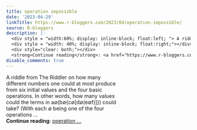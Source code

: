 ```yaml
---
title: operation impossible
date: '2023-04-29'
linkTitle: https://www.r-bloggers.com/2023/04/operation-impossible/
source: R-bloggers
description: |-
  <div style = "width:60%; display: inline-block; float:left; "> A riddle from The Riddler on how many different numbers one could at most produce from six initial values and the four basic operations. In other words, how many values could the terms in a∅(b∅{c∅[d∅(e∅f)]}) could take? (With each ∅ being one of the four operations ...</div>
  <div style = "width: 40%; display: inline-block; float:right;"></div>
  <div style="clear: both;"></div>
  <strong>Continue reading</strong>: <a href="https://www.r-bloggers.com/2023/04/operation-impossible/">operation ...
disable_comments: true
---
```

<div style = "width:60%; display: inline-block; float:left; "> A riddle from The Riddler on how many different numbers one could at most produce from six initial values and the four basic operations. In other words, how many values could the terms in a∅(b∅{c∅[d∅(e∅f)]}) could take? (With each ∅ being one of the four operations ...</div>
<div style = "width: 40%; display: inline-block; float:right;"></div>
<div style="clear: both;"></div>
<strong>Continue reading</strong>: <a href="https://www.r-bloggers.com/2023/04/operation-impossible/">operation ...